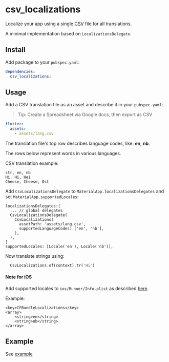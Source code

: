 # csv_localizations

Localize your app using a single [CSV](https://en.wikipedia.org/wiki/Comma-separated_values) file for all translations.

A minimal implementation based on `LocalizationsDelegate`.

## Install

Add package to your `pubspec.yaml`:

```yaml
dependencies:
  csv_localizations:
```

## Usage

Add a CSV translation file as an asset and describe it in your `pubspec.yaml`:

> Tip: Create a Spreadsheet via Google docs, then export as CSV

```yaml
flutter:
  assets:
    - assets/lang.csv
```

The translation file's top row describes language codes, like: **en**, **nb**.

The rows below represent words in various languages.

CSV translation example:

```csv
str, en, nb
Hi, Hi, Hei
Cheese, Cheese, Ost
```

Add `CsvLocalizationsDelegate` to `MaterialApp.localizationsDelegates` and set `MaterialApp.supportedLocales`:

```
localizationsDelegates:[
  ... // global delegates
  CsvLocalizationsDelegate(
    CsvLocalizations(
      assetPath: 'assets/lang.csv',
      supportedLanguageCodes: ['en', 'nb'],
    ),
  ),
]
supportedLocales: [Locale('en'), Locale('nb')],

```

Now translate strings using:

```dart
  CsvLocalizations.of(context).tr('Hi')
```

#### Note for **iOS**

Add supported locales to 
`ios/Runner/Info.plist` as described [here](https://flutter.dev/docs/development/accessibility-and-localization/internationalization#specifying-supportedlocales).

Example:

```
<key>CFBundleLocalizations</key>
<array>
	<string>en</string>
	<string>nb</string>
</array>
```

## Example

See [example](example)